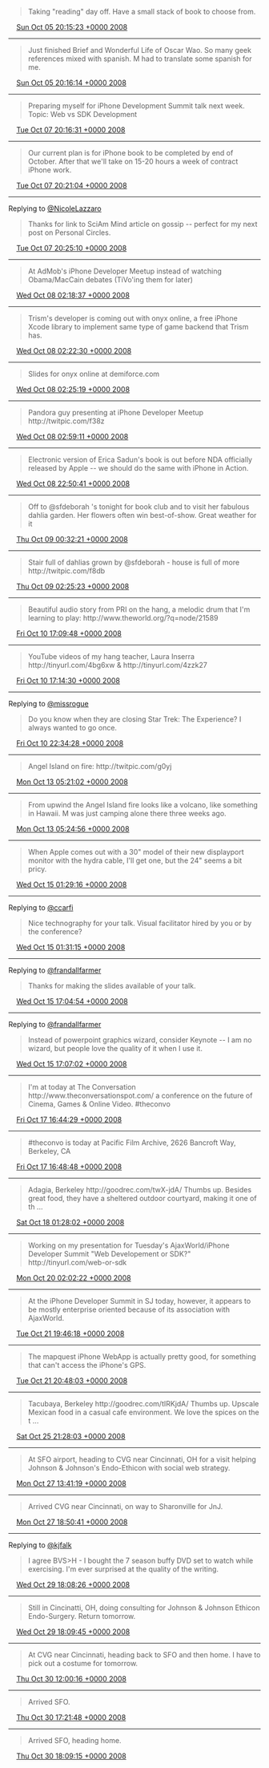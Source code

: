 > Taking "reading" day off\. Have a small stack of book to choose from\.

<img src="../../media/tweet.ico" width="12" /> [Sun Oct 05 20:15:23 +0000 2008](https://twitter.com/ChristopherA/status/947446482)

----

> Just finished Brief and Wonderful Life of Oscar Wao\. So many geek references mixed with spanish\. M had to translate some spanish for me\.

<img src="../../media/tweet.ico" width="12" /> [Sun Oct 05 20:16:14 +0000 2008](https://twitter.com/ChristopherA/status/947447211)

----

> Preparing myself for iPhone Development Summit talk next week\. Topic: Web vs SDK Development

<img src="../../media/tweet.ico" width="12" /> [Tue Oct 07 20:16:31 +0000 2008](https://twitter.com/ChristopherA/status/950129356)

----

> Our current plan is for iPhone book to be completed by end of October\. After that we'll take on 15\-20 hours a week of contract iPhone work\.

<img src="../../media/tweet.ico" width="12" /> [Tue Oct 07 20:21:04 +0000 2008](https://twitter.com/ChristopherA/status/950135145)

----

Replying to [@NicoleLazzaro](https://twitter.com/NicoleLazzaro/status/948917071)

> Thanks for link to SciAm Mind article on gossip \-\- perfect for my next post on Personal Circles\.

<img src="../../media/tweet.ico" width="12" /> [Tue Oct 07 20:25:10 +0000 2008](https://twitter.com/ChristopherA/status/950140067)

----

> At AdMob's iPhone Developer Meetup instead of watching Obama/MacCain debates \(TiVo'ing them for later\)

<img src="../../media/tweet.ico" width="12" /> [Wed Oct 08 02:18:37 +0000 2008](https://twitter.com/ChristopherA/status/950668097)

----

> Trism's developer is coming out with onyx online, a free iPhone Xcode library to implement same type of game backend that Trism has\.

<img src="../../media/tweet.ico" width="12" /> [Wed Oct 08 02:22:30 +0000 2008](https://twitter.com/ChristopherA/status/950678915)

----

> Slides for onyx online at demiforce\.com

<img src="../../media/tweet.ico" width="12" /> [Wed Oct 08 02:25:19 +0000 2008](https://twitter.com/ChristopherA/status/950686466)

----

> Pandora guy presenting at iPhone Developer Meetup http://twitpic\.com/f38z

<img src="../../media/tweet.ico" width="12" /> [Wed Oct 08 02:59:11 +0000 2008](https://twitter.com/ChristopherA/status/950758075)

----

> Electronic version of Erica Sadun's book is out before NDA officially released by Apple \-\- we should do the same with iPhone in Action\.

<img src="../../media/tweet.ico" width="12" /> [Wed Oct 08 22:50:41 +0000 2008](https://twitter.com/ChristopherA/status/951960360)

----

> Off to @sfdeborah 's tonight for book club and to visit her fabulous dahlia garden\. Her flowers often win best\-of\-show\. Great weather for it

<img src="../../media/tweet.ico" width="12" /> [Thu Oct 09 00:32:21 +0000 2008](https://twitter.com/ChristopherA/status/952061459)

----

> Stair full of dahlias grown by @sfdeborah \- house is full of more http://twitpic\.com/f8db

<img src="../../media/tweet.ico" width="12" /> [Thu Oct 09 02:25:23 +0000 2008](https://twitter.com/ChristopherA/status/952176693)

----

> Beautiful audio story from PRI on the hang, a melodic drum that I'm learning to play: http://www\.theworld\.org/?q\=node/21589

<img src="../../media/tweet.ico" width="12" /> [Fri Oct 10 17:09:48 +0000 2008](https://twitter.com/ChristopherA/status/954439822)

----

> YouTube videos of my hang teacher, Laura Inserra http://tinyurl\.com/4bg6xw & http://tinyurl\.com/4zzk27

<img src="../../media/tweet.ico" width="12" /> [Fri Oct 10 17:14:30 +0000 2008](https://twitter.com/ChristopherA/status/954445404)

----

Replying to [@missrogue](https://twitter.com/missrogue/status/953381656)

> Do you know when they are closing Star Trek: The Experience? I always wanted to go once\.

<img src="../../media/tweet.ico" width="12" /> [Fri Oct 10 22:34:28 +0000 2008](https://twitter.com/ChristopherA/status/954826152)

----

> Angel Island on fire: http://twitpic\.com/g0yj

<img src="../../media/tweet.ico" width="12" /> [Mon Oct 13 05:21:02 +0000 2008](https://twitter.com/ChristopherA/status/957261925)

----

> From upwind the Angel Island fire looks like a volcano, like something in Hawaii\. M was just camping alone there three weeks ago\.

<img src="../../media/tweet.ico" width="12" /> [Mon Oct 13 05:24:56 +0000 2008](https://twitter.com/ChristopherA/status/957264389)

----

> When Apple comes out with a 30" model of their new displayport monitor with the hydra cable, I'll get one, but the 24" seems a bit pricy\.

<img src="../../media/tweet.ico" width="12" /> [Wed Oct 15 01:29:16 +0000 2008](https://twitter.com/ChristopherA/status/959949301)

----

Replying to [@ccarfi](https://twitter.com/ccarfi/status/959900660)

> Nice technography for your talk\. Visual facilitator hired by you or by the conference?

<img src="../../media/tweet.ico" width="12" /> [Wed Oct 15 01:31:15 +0000 2008](https://twitter.com/ChristopherA/status/959951639)

----

Replying to [@frandallfarmer](https://twitter.com/frandallfarmer/status/960029812)

> Thanks for making the slides available of your talk\.

<img src="../../media/tweet.ico" width="12" /> [Wed Oct 15 17:04:54 +0000 2008](https://twitter.com/ChristopherA/status/960897507)

----

Replying to [@frandallfarmer](https://twitter.com/frandallfarmer/status/960181731)

> Instead of powerpoint graphics wizard, consider Keynote \-\- I am no wizard, but people love the quality of it when I use it\.

<img src="../../media/tweet.ico" width="12" /> [Wed Oct 15 17:07:02 +0000 2008](https://twitter.com/ChristopherA/status/960900493)

----

> I'm at today at The Conversation http://www\.theconversationspot\.com/ a conference on the future of Cinema, Games & Online Video\. \#theconvo

<img src="../../media/tweet.ico" width="12" /> [Fri Oct 17 16:44:29 +0000 2008](https://twitter.com/ChristopherA/status/964060247)

----

> \#theconvo is today at Pacific Film Archive, 2626 Bancroft Way, Berkeley, CA

<img src="../../media/tweet.ico" width="12" /> [Fri Oct 17 16:48:48 +0000 2008](https://twitter.com/ChristopherA/status/964066054)

----

> Adagia, Berkeley http://goodrec\.com/twX\-jdA/ Thumbs up\. Besides great food, they have a sheltered outdoor courtyard, making it one of th \.\.\.

<img src="../../media/tweet.ico" width="12" /> [Sat Oct 18 01:28:02 +0000 2008](https://twitter.com/ChristopherA/status/964649099)

----

> Working on my presentation for Tuesday's AjaxWorld/iPhone Developer Summit "Web Developement or SDK?" http://tinyurl\.com/web\-or\-sdk

<img src="../../media/tweet.ico" width="12" /> [Mon Oct 20 02:02:22 +0000 2008](https://twitter.com/ChristopherA/status/966874300)

----

> At the iPhone Developer Summit in SJ today, however, it appears to be mostly enterprise oriented because of its association with AjaxWorld\.

<img src="../../media/tweet.ico" width="12" /> [Tue Oct 21 19:46:18 +0000 2008](https://twitter.com/ChristopherA/status/969434297)

----

> The mapquest iPhone WebApp is actually pretty good, for something that can't access the iPhone's GPS\.

<img src="../../media/tweet.ico" width="12" /> [Tue Oct 21 20:48:03 +0000 2008](https://twitter.com/ChristopherA/status/969516928)

----

> Tacubaya, Berkeley http://goodrec\.com/tIRKjdA/ Thumbs up\. Upscale Mexican food in a casual cafe environment\. We love the spices on the t \.\.\.

<img src="../../media/tweet.ico" width="12" /> [Sat Oct 25 21:28:03 +0000 2008](https://twitter.com/ChristopherA/status/975409633)

----

> At SFO airport, heading to CVG near Cincinnati, OH for a visit helping Johnson & Johnson's Endo\-Ethicon with social web strategy\.

<img src="../../media/tweet.ico" width="12" /> [Mon Oct 27 13:41:19 +0000 2008](https://twitter.com/ChristopherA/status/977379418)

----

> Arrived CVG near Cincinnati, on way to Sharonville for JnJ\.

<img src="../../media/tweet.ico" width="12" /> [Mon Oct 27 18:50:41 +0000 2008](https://twitter.com/ChristopherA/status/977803542)

----

Replying to [@kjfalk](https://twitter.com/kath2cats/status/980138487)

> I agree BVS&gt;H \- I bought the 7 season buffy DVD set to watch while exercising\. I'm ever surprised at the quality of the writing\.

<img src="../../media/tweet.ico" width="12" /> [Wed Oct 29 18:08:26 +0000 2008](https://twitter.com/ChristopherA/status/980902810)

----

> Still in Cincinatti, OH, doing consulting for Johnson & Johnson Ethicon Endo\-Surgery\. Return tomorrow\.

<img src="../../media/tweet.ico" width="12" /> [Wed Oct 29 18:09:45 +0000 2008](https://twitter.com/ChristopherA/status/980904728)

----

> At CVG near Cincinnati, heading back to SFO and then home\. I have to pick out a costume for tomorrow\.

<img src="../../media/tweet.ico" width="12" /> [Thu Oct 30 12:00:16 +0000 2008](https://twitter.com/ChristopherA/status/982031731)

----

> Arrived SFO\.

<img src="../../media/tweet.ico" width="12" /> [Thu Oct 30 17:21:48 +0000 2008](https://twitter.com/ChristopherA/status/982489760)

----

> Arrived SFO, heading home\.

<img src="../../media/tweet.ico" width="12" /> [Thu Oct 30 18:09:15 +0000 2008](https://twitter.com/ChristopherA/status/982558993)